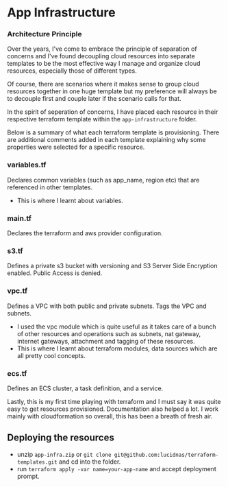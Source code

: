 


# App Infrastructure

### Architecture Principle
Over the years, I've come to embrace the principle of separation of concerns and I've found decoupling cloud resources into separate templates to be the most effective way I manage and organize cloud resources, especially those of different types. 

Of course, there are scenarios where it makes sense to group cloud resources together in one huge template but my preference will always be to decouple first and couple later if the scenario calls for that.


In the spirit of seperation of concerns, I have placed each resource in their respective terraform template within the `app-infrastructure` folder.

Below is a summary of what each terraform template is provisioning. There are additional comments added in each template explaining why some properties were selected for a specific resource.


### variables.tf
Declares common variables (such as app_name, region etc) that are referenced in other templates.
- This is where I learnt about variables.

### main.tf
Declares the terraform and aws provider configuration.

### s3.tf
Defines a private s3 bucket with versioning and S3 Server Side Encryption enabled. Public Access is denied. 

### vpc.tf
Defines a VPC with both public and private subnets. Tags the VPC and subnets. 
- I used the vpc module which is quite useful as it takes care of a bunch of other resources and operations such as subnets, nat gateway, internet gateways, attachment and tagging of these resources.
- This is where I learnt about terraform modules, data sources which are all pretty cool concepts.

### ecs.tf
Defines an ECS cluster, a task definition, and a service.

Lastly, this is my first time playing with terraform and I must say it was quite easy to get resources provisioned. Documentation also helped a lot. I work mainly with cloudformation so overall, this has been a breath of fresh air.


## Deploying the resources

- unzip `app-infra.zip` or `git clone git@github.com:lucidnas/terraform-templates.git` and cd into the folder.
- run `terraform apply -var name=your-app-name` and accept deployment prompt.







